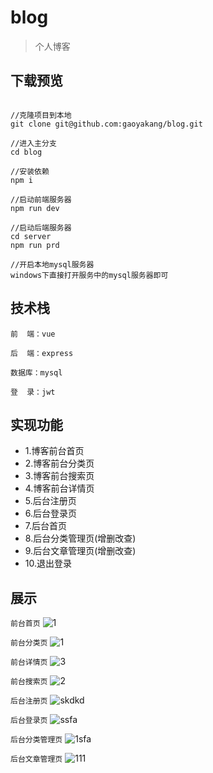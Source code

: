 # blog

> 个人博客


## 下载预览

```

//克隆项目到本地
git clone git@github.com:gaoyakang/blog.git

//进入主分支
cd blog

//安装依赖
npm i

//启动前端服务器
npm run dev

//启动后端服务器
cd server
npm run prd

//开启本地mysql服务器
windows下直接打开服务中的mysql服务器即可

```

## 技术栈

```
前  端：vue

后  端：express

数据库：mysql

登  录：jwt

```

## 实现功能

- 1.博客前台首页
- 2.博客前台分类页
- 3.博客前台搜索页
- 4.博客前台详情页
- 5.后台注册页
- 6.后台登录页
- 7.后台首页
- 8.后台分类管理页(增删改查)
- 9.后台文章管理页(增删改查)
- 10.退出登录


## 展示

`前台首页`
![1](http://m.qpic.cn/psb?/V11lyZSe37bh9p/ASQE6fR561jXP*4J5Z*rCfl.bDyBrnqYJfn4qQ2NSPI!/b/dIMAAAAAAAAA&bo=MgRiAgAAAAADF2Q!&rf=viewer_4&t=5)

`前台分类页`
![1](http://m.qpic.cn/psb?/V11lyZSe37bh9p/MMkdhN9Wy4OgkTisVtoivQI9x0EeVTRW3w*4EVc1wTY!/b/dDABAAAAAAAA&bo=gwRbAgAAAAADF.w!&rf=viewer_4&t=5)

`前台详情页`
![3](http://m.qpic.cn/psb?/V11lyZSe37bh9p/TK5BGbkWFlmOHRfVFNp1kHAJ.pMlNCsaUBXGECAMVlA!/b/dL8AAAAAAAAA&bo=4gRSAgAAAAADF4Q!&rf=viewer_4&t=5)


`前台搜索页`
![2](http://m.qpic.cn/psb?/V11lyZSe37bh9p/NgXkApahindY6Y43MhI7JbF9QQWGw3KUo7vXxy2Rtug!/b/dLYAAAAAAAAA&bo=HQTjAQAAAAADF8k!&rf=viewer_4&t=5)

`后台注册页`
![skdkd](http://m.qpic.cn/psb?/V11lyZSe37bh9p/cNJTv0aibQ8mGrLldweZmEcWexhBmNEIwg.7b.PKtmo!/b/dL8AAAAAAAAA&bo=RwQ9AgAAAAADN24!&rf=viewer_4&t=5)

`后台登录页`
![ssfa](http://m.qpic.cn/psb?/V11lyZSe37bh9p/9J2HfN3hman5fDdbIxCg603TDxDOTRwi48ZMIvFFgCo!/b/dFEBAAAAAAAA&bo=YAQgAgAAAAADN1Q!&rf=viewer_4&t=5)

`后台分类管理页`
![1sfa](http://m.qpic.cn/psb?/V11lyZSe37bh9p/eBGKmwgYbcE*hl41z7m6GjdUj62315D*UKH3dxnodhg!/b/dFIBAAAAAAAA&bo=JQOjAgAAAAADF7U!&rf=viewer_4&t=5)

`后台文章管理页`
![111](http://m.qpic.cn/psb?/V11lyZSe37bh9p/metq51D1HkkOfOEHFHGwmn1CvtWvfFk8tuSEr3aApfU!/b/dFQBAAAAAAAA&bo=HwStAgAAAAADF4Y!&rf=viewer_4&t=5)











